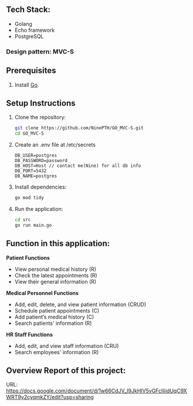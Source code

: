 ## Tech Stack:
- Golang
- Echo framework
- PostgreSQL

### Design pattern: MVC-S


## Prerequisites
1. Install [Go](https://go.dev/).

## Setup Instructions
1. Clone the repository:
   ```bash
   git clone https://github.com/NinePTH/GO_MVC-S.git
   cd GO_MVC-S
2. Create an .env file at /etc/secrets
   ```env
   DB_USER=postgres
   DB_PASSWORD=password
   DB_HOST=Host // contact me(Nine) for all db info
   DB_PORT=5432
   DB_NAME=postgres
3. Install dependencies:
   ```bash
   go mod tidy
4. Run the application:
   ```bash
   cd src
   go run main.go

## Function in this application:
**Patient Functions**
- View personal medical history (R)
- Check the latest appointments (R)
- View their general information (R)

**Medical Personnel Functions**
- Add, edit, delete, and view patient information (CRUD)
- Schedule patient appointments (C)
- Add patient’s medical history (C)
- Search patients' information (R)

**HR Staff Functions**
- Add, edit, and view staff information (CRU)
- Search employees' information (R)

## Overview Report of this project:
URL: https://docs.google.com/document/d/1w66CdJV_I9JkHIV5vGFcIIiidUqC9XWRT9y2cyqmkZY/edit?usp=sharing
